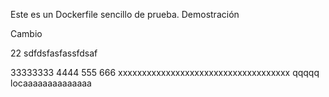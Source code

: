 Este es un Dockerfile sencillo de prueba.
Demostración

Cambio

22
sdfdsfasfassfdsaf

33333333
4444
555
666
xxxxxxxxxxxxxxxxxxxxxxxxxxxxxxxxxxxx
qqqqq
locaaaaaaaaaaaaaa
